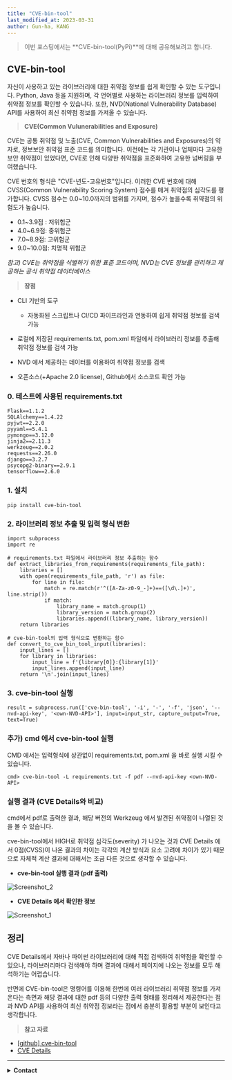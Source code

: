 ```yaml
---
title: "CVE-bin-tool"
last_modified_at: 2023-03-31
author: Gun-ha, KANG
---
```


> 이번 포스팅에서는 **CVE-bin-tool(PyPi)**에 대해 공유해보려고 합니다.


## **CVE-bin-tool**

자신이 사용하고 있는 라이브러리에 대한 취약점 정보를 쉽게 확인할 수 있는 도구입니다. Python, Java 등을 지원하며, 각 언어별로 사용하는 라이브러리 정보를 입력하여 취약점 정보를 확인할 수 있습니다. 또한, NVD(National Vulnerability Database) API를 사용하여 최신 취약점 정보를 가져올 수 있습니다.


> **CVE(Common Vulunerabilities and Exposure)**

CVE는 공통 취약점 및 노출(CVE, Common Vulnerabilities and Exposures)의 약자로, 정보보안 취약점 표준 코드를 의미합니다. 이전에는 각 기관이나 업체마다 고유한 보안 취약점이 있었다면, CVE로 인해 다양한 취약점을 표준화하여 고유한 넘버링을 부여했습니다.

CVE 번호의 형식은 "CVE-년도-고유번호"입니다. 이러한 CVE 번호에 대해 CVSS(Common Vulnerability Scoring System) 점수를 매겨 취약점의 심각도를 평가합니다. CVSS 점수는 0.0~10.0까지의 범위를 가지며, 점수가 높을수록 취약점의 위험도가 높습니다.

* 0.1~3.9점 : 저위험군
* 4.0~6.9점: 중위험군
* 7.0~8.9점: 고위험군
* 9.0~10.0점: 치명적 위험군

*참고) CVE는 취약점을 식별하기 위한 표준 코드이며, NVD는 CVE 정보를 관리하고 제공하는 공식 취약점 데이터베이스*

> **장점** 

* CLI 기반의 도구  
    + 자동화된 스크립트나 CI/CD 파이프라인과 연동하여 쉽게 취약점 정보를 검색 가능

* 로컬에 저장된 requirements.txt, pom.xml 파일에서 라이브러리 정보를 추출해 취약점 정보를 검색 가능

* NVD 에서 제공하는 데이터를 이용하여 취약점 정보를 검색

* 오픈소스(+Apache 2.0 license), Github에서 소스코드 확인 가능 


### **0. 테스트에 사용된 requirements.txt**

```
Flask==1.1.2
SQLAlchemy==1.4.22
pyjwt==2.2.0
pyyaml==5.4.1
pymongo==3.12.0
jinja2==2.11.3
werkzeug==2.0.2
requests==2.26.0
django==3.2.7
psycopg2-binary==2.9.1
tensorflow==2.6.0
```

### **1. 설치** 

```
pip install cve-bin-tool
```


### **2. 라이브러리 정보 추출 및 입력 형식 변환** 

```
import subprocess
import re

# requirements.txt 파일에서 라이브러리 정보 추출하는 함수
def extract_libraries_from_requirements(requirements_file_path):
    libraries = []
    with open(requirements_file_path, 'r') as file:
        for line in file:
            match = re.match(r'^([A-Za-z0-9_-]+)==([\d\.]+)', line.strip())
            if match:
                library_name = match.group(1)
                library_version = match.group(2)
                libraries.append((library_name, library_version))
    return libraries

# cve-bin-tool의 입력 형식으로 변환하는 함수
def convert_to_cve_bin_tool_input(libraries):
    input_lines = []
    for library in libraries:
        input_line = f'{library[0]}:{library[1]}'
        input_lines.append(input_line)
    return '\n'.join(input_lines)
```


### **3. cve-bin-tool 실행**

```
result = subprocess.run(['cve-bin-tool', '-i', '-', '-f', 'json', '--nvd-api-key', '<own-NVD-API>'], input=input_str, capture_output=True, text=True)
```


### **추가) cmd 에서 cve-bin-tool 실행**

CMD 에서는 입력형식에 상관없이 requirements.txt, pom.xml 을 바로 실행 시킬 수 있습니다.

```
cmd> cve-bin-tool -L requirements.txt -f pdf --nvd-api-key <own-NVD-API>
```


### **실행 결과 (CVE Details와 비교)**

cmd에서 pdf로 출력한 결과, 해당 버전의 Werkzeug 에서 발견된 취약점이 나열된 것을 볼 수 있습니다. 

cve-bin-tool에서 HIGH로 취약점 심각도(severity) 가 나오는 것과 CVE Details 에서 0점(CVSS)이 나온 결과의 차이는 각각의 계산 방식과 요소 고려에 차이가 있기 때문으로 자체적 계산 결과에 대해서는 조금 다른 것으로 생각할 수 있습니다.


* **cve-bin-tool 실행 결과 (pdf 출력)**

![Screenshot_2](https://user-images.githubusercontent.com/92897860/229005638-4c403359-56cb-4577-ab21-8f75183aa361.png)


* **CVE Details 에서 확인한 정보**

![Screenshot_1](https://user-images.githubusercontent.com/92897860/229004953-6569010b-096f-40cf-898a-3b36dc1baf69.png)


## **정리**

CVE Details에서 자바나 파이썬 라이브러리에 대해 직접 검색하여 취약점을 확인할 수 있으나, 라이브러리마다 검색해야 하며 결과에 대해서 페이지에 나오는 정보를 모두 해석하기는 어렵습니다.

반면에 CVE-bin-tool은 명령어를 이용해 한번에 여러 라이브러리 취약점 정보를 가져온다는 측면과 해당 결과에 대한 pdf 등의 다양한 출력 형태를 정리해서 제공한다는 점과 NVD API를 사용하여 최신 취약점 정보라는 점에서 충분히 활용할 부분이 보인다고 생각합니다.


> **참고 자료**  

* [[github] cve-bin-tool](https://github.com/intel/cve-bin-tool/)
* [CVE Details](https://www.cvedetails.com/)

---

<details>
  <summary><b>Contact</b></summary>

<b>Author. </b>KangGunha

<b>Email. </b>zxcvbnm9931@epozen.com

</details>
